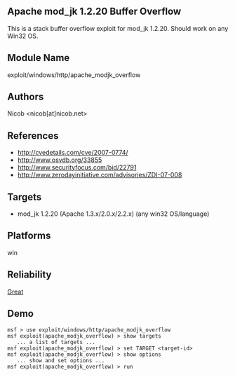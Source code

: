 ## Apache mod_jk 1.2.20 Buffer Overflow

This is a stack buffer overflow exploit for mod_jk 1.2.20. 
Should work on any Win32 OS.


## Module Name
exploit/windows/http/apache_modjk_overflow

## Authors
Nicob <nicob[at]nicob.net>


## References
* http://cvedetails.com/cve/2007-0774/
* http://www.osvdb.org/33855
* http://www.securityfocus.com/bid/22791
* http://www.zerodayinitiative.com/advisories/ZDI-07-008



## Targets
* mod_jk 1.2.20 (Apache 1.3.x/2.0.x/2.2.x) (any win32 OS/language)


## Platforms
win

## Reliability
[Great](https://github.com/rapid7/metasploit-framework/wiki/Exploit-Ranking)

## Demo

```
msf > use exploit/windows/http/apache_modjk_overflow
msf exploit(apache_modjk_overflow) > show targets
   ... a list of targets ...
msf exploit(apache_modjk_overflow) > set TARGET <target-id>
msf exploit(apache_modjk_overflow) > show options
   ... show and set options ...
msf exploit(apache_modjk_overflow) > run
```
    
    